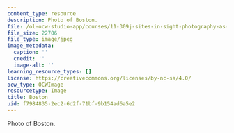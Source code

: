 ```yaml
---
content_type: resource
description: Photo of Boston.
file: /ol-ocw-studio-app/courses/11-309j-sites-in-sight-photography-as-inquiry-fall-2003/f79848352ec26d2f71bf9b154ad6a5e2_24.jpg
file_size: 22706
file_type: image/jpeg
image_metadata:
  caption: ''
  credit: ''
  image-alt: ''
learning_resource_types: []
license: https://creativecommons.org/licenses/by-nc-sa/4.0/
ocw_type: OCWImage
resourcetype: Image
title: Boston
uid: f7984835-2ec2-6d2f-71bf-9b154ad6a5e2
---
```

Photo of Boston.